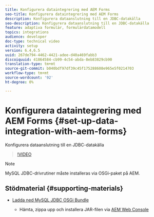 ```yaml
---
title: Konfigurera dataintegrering med AEM Forms
seo-title: Konfigurera dataintegrering med AEM Forms
description: Konfigurera dataanslutning till en JDBC-datakälla
seo-description: Konfigurera dataanslutning till en JDBC-datakälla
feature: adaptiva formulär, formulärdatamodell
topics: integrations
audience: developer
doc-type: technical video
activity: setup
version: 6.4,6.5
uuid: 267de794-4462-4421-adee-d40a469fabb3
discoiquuid: 41864584-cb99-4c54-abda-8eb83829cb90
translation-type: tm+mt
source-git-commit: b040bdf97df39c45f175288608e965e5f0214703
workflow-type: tm+mt
source-wordcount: '92'
ht-degree: 0%

---
```



# Konfigurera dataintegrering med AEM Forms {#set-up-data-integration-with-aem-forms}

Konfigurera dataanslutning till en JDBC-datakälla

>[!VIDEO](https://video.tv.adobe.com/v/17724/?quality=9&learn=on)

>[!NOTE]
>
>MySQL JDBC-drivrutiner måste installeras via OSGi-paket på AEM.

## Stödmaterial {#supporting-materials}

* [Ladda ned MySQL JDBC OSGi Bundle](https://dev.mysql.com/downloads/connector/j/)

   * Hämta, zippa upp och installera JAR-filen via [AEM Web Console](http://localhost:4502/system/console/bundles)

